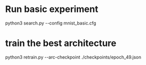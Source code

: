 # Run basic experiment
python3 search.py --config mnist_basic.cfg

# train the best architecture
python3 retrain.py --arc-checkpoint ./checkpoints/epoch_49.json
